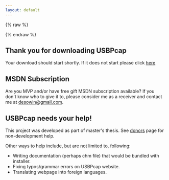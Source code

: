 ```yaml
---
layout: default
---
```


{% raw %}
<script>
    window.onload = function() {
        $.urlParam = function(name){
            var results = new RegExp('[\\?&]' + name + '=([^&#]*)').exec(window.location.href);
            if (results==null){
            return null;
            }else{
            return results[1] || 0;
            }
        }
         setTimeout(function() {
            window.location = 'https://github.com/desowin/usbpcap/releases/download/'+$.urlParam('file');
        }, 2000);
    }
</script>
{% endraw %}

Thank you for downloading USBPcap
---------------------------------

Your download should start shortly. If it does not start please click [here](https://github.com/desowin/usbpcap/releases/download/1.5.4.0/USBPcapSetup-1.5.4.0.exe)

MSDN Subscription
-----------------

Are you MVP and/or have free gift MSDN subscription available? If you don't know who to give it to, please consider me as a receiver and contact me at [desowin@gmail.com](mailto:desowin@gmail.com).

USBPcap needs your help!
------------------------

This project was developed as part of master's thesis. See [donors](donors.html) page for non-development help.

Other ways to help include, but are not limited to, following:  

*   Writing documentation (perhaps chm file) that would be bundled with installer.
*   Fixing typos/grammar errors on USBPcap website.
*   Translating webpage into foreign languages.
